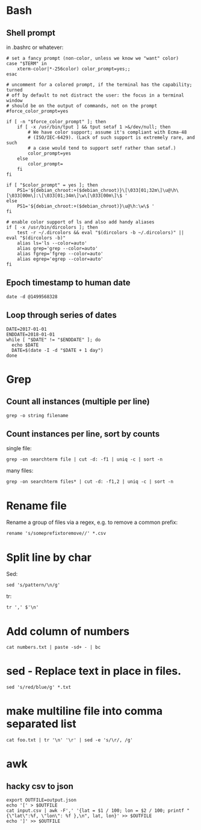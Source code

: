 
# Bash

## Shell prompt

in .bashrc or whatever:

```
# set a fancy prompt (non-color, unless we know we "want" color)
case "$TERM" in
    xterm-color|*-256color) color_prompt=yes;;
esac

# uncomment for a colored prompt, if the terminal has the capability; turned
# off by default to not distract the user: the focus in a terminal window
# should be on the output of commands, not on the prompt
#force_color_prompt=yes

if [ -n "$force_color_prompt" ]; then
    if [ -x /usr/bin/tput ] && tput setaf 1 >&/dev/null; then
        # We have color support; assume it's compliant with Ecma-48
        # (ISO/IEC-6429). (Lack of such support is extremely rare, and such
        # a case would tend to support setf rather than setaf.)
        color_prompt=yes
    else
        color_prompt=
    fi
fi
    
if [ "$color_prompt" = yes ]; then
    PS1='${debian_chroot:+($debian_chroot)}\[\033[01;32m\]\u@\h\[\033[00m\]:\[\033[01;34m\]\w\[\033[00m\]\$ '
else
    PS1='${debian_chroot:+($debian_chroot)}\u@\h:\w\$ '
fi

# enable color support of ls and also add handy aliases
if [ -x /usr/bin/dircolors ]; then
    test -r ~/.dircolors && eval "$(dircolors -b ~/.dircolors)" || eval "$(dircolors -b)"
    alias ls='ls --color=auto'
    alias grep='grep --color=auto'
    alias fgrep='fgrep --color=auto'
    alias egrep='egrep --color=auto'
fi

```

## Epoch timestamp to human date

    date -d @1499568328

## Loop through series of dates

```
DATE=2017-01-01
ENDDATE=2018-01-01
while [ "$DATE" != "$ENDDATE" ]; do 
  echo $DATE
  DATE=$(date -I -d "$DATE + 1 day")
done
```

# Grep

## Count all instances (multiple per line)

    grep -o string filename

## Count instances per line, sort by counts

single file:

    grep -on searchterm file | cut -d: -f1 | uniq -c | sort -n

many files:

    grep -on searchterm files* | cut -d: -f1,2 | uniq -c | sort -n

# Rename file

Rename a group of files via a regex, e.g. to remove a common prefix:

    rename 's/someprefixtoremove//' *.csv

# Split line by char

Sed:

    sed 's/pattern/\n/g'

tr:

    tr ',' $'\n'
    
# Add column of numbers

    cat numbers.txt | paste -sd+ - | bc

# sed - Replace text in place in files.

    sed 's/red/blue/g' *.txt

# make multiline file into comma separated list

    cat foo.txt | tr '\n' '\r' | sed -e 's/\r/, /g'

# awk

## hacky csv to json

```
export OUTFILE=output.json
echo '[' > $OUTFILE
cat input.csv | awk -F',' '{lat = $1 / 100; lon = $2 / 100; printf "{\"lat\":%f, \"lon\": %f },\n", lat, lon}' >> $OUTFILE
echo ']' >> $OUTFILE
```

